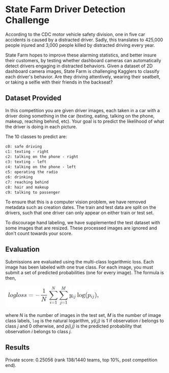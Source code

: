 # State Farm Driver Detection Challenge

According to the CDC motor vehicle safety division, one in five car accidents is caused by a distracted driver. Sadly, this translates to 425,000 people injured and 3,000 people killed by distracted driving every year.

State Farm hopes to improve these alarming statistics, and better insure their customers, by testing whether dashboard cameras can automatically detect drivers engaging in distracted behaviors. Given a dataset of 2D dashboard camera images, State Farm is challenging Kagglers to classify each driver's behavior. Are they driving attentively, wearing their seatbelt, or taking a selfie with their friends in the backseat?

## Dataset Provided

In this competition you are given driver images, each taken in a car with a driver doing something in the car (texting, eating, talking on the phone, makeup, reaching behind, etc). Your goal is to predict the likelihood of what the driver is doing in each picture. 

The 10 classes to predict are:

    c0: safe driving
    c1: texting - right
    c2: talking on the phone - right
    c3: texting - left
    c4: talking on the phone - left
    c5: operating the radio
    c6: drinking
    c7: reaching behind
    c8: hair and makeup
    c9: talking to passenger

To ensure that this is a computer vision problem, we have removed metadata such as creation dates. The train and test data are split on the drivers, such that one driver can only appear on either train or test set. 

To discourage hand labeling, we have supplemented the test dataset with some images that are resized. These processed images are ignored and don't count towards your score.

## Evaluation

Submissions are evaluated using the multi-class logarithmic loss. Each image has been labeled with one true class. For each image, you must submit a set of predicted probabilities (one for every image). The formula is then,

<img src="eval-metric.png" width=300 class="center">

where *N* is the number of images in the test set, *M* is the number of image class labels,  `log` is the natural logarithm, *y(i,j)* is 1 if observation *i* belongs to class *j* and 0 otherwise, and *p(i,j)* is the predicted probability that observation *i* belongs to class *j*.

## Results

Private score: 0.25056 (rank 138/1440 teams, top 10%, post competition end).

